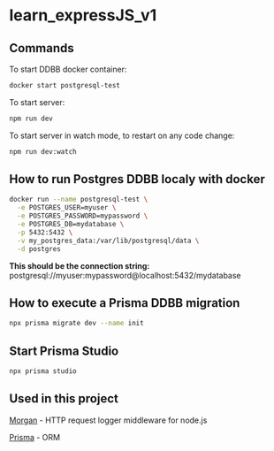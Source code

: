 # learn_expressJS_v1

## Commands

To start DDBB docker container:

```bash
docker start postgresql-test
```

To start server:

```bash
npm run dev
```

To start server in watch mode, to restart on any code change:

```bash
npm run dev:watch
```

## How to run Postgres DDBB localy with docker

```bash
docker run --name postgresql-test \
  -e POSTGRES_USER=myuser \
  -e POSTGRES_PASSWORD=mypassword \
  -e POSTGRES_DB=mydatabase \
  -p 5432:5432 \
  -v my_postgres_data:/var/lib/postgresql/data \
  -d postgres
  ```

  **This should be the connection string:**
  postgresql://myuser:mypassword@localhost:5432/mydatabase

## How to execute a Prisma DDBB migration

```bash
npx prisma migrate dev --name init
```

## Start Prisma Studio

```bash
npx prisma studio
```

## Used in this project

[Morgan](https://github.com/expressjs/morgan) -  HTTP request logger middleware for node.js

[Prisma](https://github.com/prisma/prisma) - ORM

